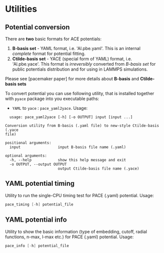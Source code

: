 # Utilities

## Potential conversion

There are **two** basic formats for ACE potentials:

1. **B-basis set** - YAML format, i.e. 'Al.pbe.yaml'. This is an internal *complete* format for potential fitting.
2. **Ctilde-basis set** - YACE (special form of YAML) format, i.e. 'Al.pbe.yace'. This format is *irreversibly* converted from *B-basis set* for
   public potentials distribution and for using in LAMMPS simulations.

Please see [pacemaker paper] for more details about **B-basis** and **Ctilde-basis sets**

To convert potential you can use following utility, that is installed together with `pyace` package into you executable paths:
* `YAML` to `yace` : `pace_yaml2yace`. Usage:
```
  usage: pace_yaml2yace [-h] [-o OUTPUT] input [input ...]

Conversion utility from B-basis (.yaml file) to new-style Ctilde-basis (.yace
file)

positional arguments:
  input                 input B-basis file name (.yaml)

optional arguments:
  -h, --help            show this help message and exit
  -o OUTPUT, --output OUTPUT
                        output Ctilde-basis file name (.yace)

```

## YAML potential timing

Utility to run the single-CPU timing test for PACE (.yaml) potential.
Usage:
```c
pace_timing [-h] potential_file
```

## YAML potential info

Utility to show the basic information (type of embedding, cutoff, radial functions, n-max, l-max etc.) for PACE (.yaml) potential.
Usage:
```c
pace_info [-h] potential_file
```